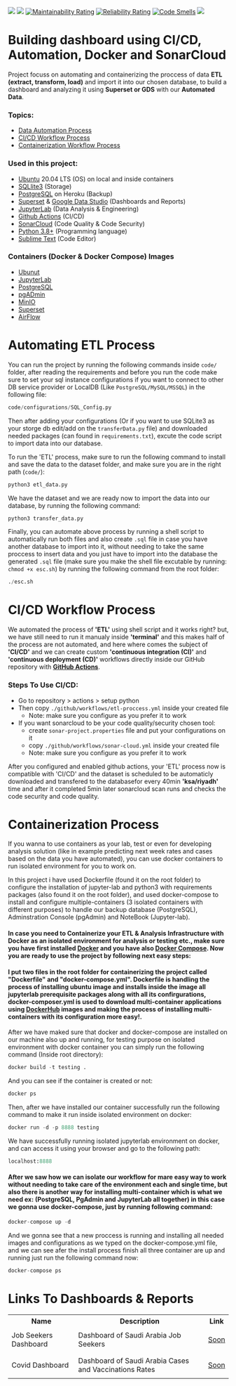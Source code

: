 ![](https://github.com/pinocchioVirus/data-analysis-workflow/actions/workflows/etl-proccess.yml/badge.svg)
![](https://github.com/pinocchioVirus/data-analysis-workflow/actions/workflows/sonar-cloud.yml/badge.svg)
[![Maintainability Rating](https://sonarcloud.io/api/project_badges/measure?project=pinocchioVirus_sideProject&metric=sqale_rating)](https://sonarcloud.io/dashboard?id=pinocchioVirus_sideProject)
[![Reliability Rating](https://sonarcloud.io/api/project_badges/measure?project=pinocchioVirus_sideProject&metric=reliability_rating)](https://sonarcloud.io/dashboard?id=pinocchioVirus_sideProject)
[![Code Smells](https://sonarcloud.io/api/project_badges/measure?project=pinocchioVirus_sideProject&metric=code_smells)](https://sonarcloud.io/dashboard?id=pinocchioVirus_sideProject)
![](https://img.shields.io/github/repo-size/pinocchiovirus/data-analysis-workflow?label=project%20size)

<!-- About The Project -->
# Building dashboard using CI/CD, Automation, Docker and SonarCloud
Project focuss on automating and containerizing the proccess of data <b>ETL (extract, transform, load)</b> and import it into our chosen database, to build a dashboard and analyzing it using <b>Superset or GDS</b> with our <b>Automated Data</b>.

<!-- Topics -->
### Topics:
- <a href="#automating-etl-process">Data Automation Process</a>
- <a href="#cicd-workflow-process">CI/CD Workflow Process</a>
- <a href="#containerization-process">Containerization Workflow Process</a>

<!-- Used Technology's -->
### Used in this project:
- <a href="https://ubuntu.com/">Ubuntu</a> 20.04 LTS (OS) on local and inside containers
- <a href="https://sqlite.org/index.html">SQLlite3</a> (Storage)
- <a href="https://www.postgresql.org/">PostgreSQL</a> on Heroku (Backup)
- <a href="https://superset.apache.org/">Superset</a> & <a href="https://datastudio.google.com/">Google Data Studio</a> (Dashboards and Reports)
- <a href="https://pypi.org/project/jupyterlab/">JupyterLab</a> (Data Analysis & Engineering)
- <a href="https://github.com/features/actions">Github Actions</a> (CI/CD)
- <a href="https://sonarcloud.io/">SonarCloud</a> (Code Quality & Code Security) 
- <a href="https://www.python.org/downloads/">Python 3.8+</a> (Programming language)
- <a href="https://www.sublimetext.com/">Sublime Text</a> (Code Editor)

<!-- Used Container Images -->
### Containers (Docker & Docker Compose) Images
- <a href="https://hub.docker.com/_/ubuntu">Ubunut</a>
- <a href="#">JupyterLab</a>
- <a href="https://hub.docker.com/_/postgres">PostgreSQL</a>
- <a href="https://hub.docker.com/r/dpage/pgadmin4">pgADmin</a>
- <a href="#">MinIO</a>
- <a href="#">Superset</a>
- <a href="#">AirFlow</a>

<!-- Automation Workflow -->
# Automating ETL Process
You can run the project by running the following commands inside `code/` folder, after reading the requirements and before you run the code make sure to set your sql instance configurations if you want to connect to other DB service provider or LocalDB (Like `PostgreSQL/MySQL/MSSQL`) in the following file:
```python
code/configurations/SQL_Config.py
``` 

Then after adding your configurations (Or if you want to use SQLite3 as your storge db edit/add on the `transferData.py` file) and downloaded needed packages (can found in `requirements.txt`), excute the code script to import data into our database.

To run the 'ETL' process, make sure to run the following command to install and save the data to the dataset folder, and make sure you are in the right path (`code/`):
```python
python3 etl_data.py
```

We have the dataset and we are ready now to import the data into our database, by running the following command:
```python
python3 transfer_data.py
```

Finally, you can automate above process by running a shell script to automatically run both files and also create `.sql` file in case you have another database to import into it, without needing to take the same proccess to insert data and you just have to import into the database the generated `.sql` file (make sure you make the shell file excutable by running: `chmod +x esc.sh`) by running the following command from the root folder:
```python
./esc.sh
```

<!-- CI/CD Workflow  -->
# CI/CD Workflow Process
We automated the process of <b>'ETL'</b> using shell script and it works right? but, we have still need to run it manualy inside <b>'terminal'</b> and this makes half of the process are not automated, and here where comes the subject of <b>'CI/CD'</b> and we can create custom <b>'continuous integration (CI)'</b> and <b>'continuous deployment (CD)'</b> workflows directly inside our GitHub repository with <a href="https://github.com/features/actions"><b>GitHub Actions</b></a>.

### Steps To Use CI/CD:
- Go to repository > actions > setup python
- Then copy `./github/workflows/etl-proccess.yml` inside your created file
   - Note: make sure you configure as you prefer it to work 
- If you want sonarcloud to be your code quality/security chosen tool:
   - create `sonar-project.properties` file and put your configurations on it
   - copy `./github/workflows/sonar-cloud.yml` inside your created file
   - Note: make sure you configure as you prefer it to work
 
After you configured and enabled github actions, your 'ETL' process now is compatible with 'CI/CD' and the dataset is scheduled to be automaticly downloaded and transfered to the databasefor every 40min <b>'ksa/riyadh'</b> time and after it completed 5min later sonarcloud scan runs and checks the code security and code quality.

<!-- Containerization Workflow -->
# Containerization Process
If you wanna to use containers as your lab, test or even for developing analysis solution (like in example predicting next week rates and cases based on the data you have automated), you can use docker containers to run isolated environment for you to work on.

In this project i have used Dockerfile (found it on the root folder) to configure the installation of jupyter-lab and python3 with requirements packages (also found it on the root folder), and used docker-compose to install and configure multiple-containers (3 isolated containers with different purposes) to handle our backup database (PostgreSQL), Adminstration Console (pgAdmin) and NoteBook (Jupyter-lab).

#### In case you need to Containerize your ETL & Analysis Infrastructure with Docker as an isolated environment for analysis or testing etc., make sure you have first installed <a href="https://docs.docker.com/get-docker/"><b>Docker</b></a> and you have also <a href="https://docs.docker.com/compose/install/"><b>Docker Compose</b></a>. Now you are ready to use the project by following next easy steps:

#### I put two files in the root folder for containerizing the project called "Dockerfile" and  "docker-compose.yml". <b>Dockerfile</b> is handling the process of installing ubuntu image and installs inside the image all jupyterlab prerequisite packages along with all its confirgurations, <b>docker-composer.yml</b> is used to download multi-container applications using <a href="https://hub.docker.com/">DockerHub</a> images and making the process of installing multi-containers with its configuration more easy!.

After we have maked sure that docker and docker-compose are installed on our machine also up and running, for testing purpose on isolated environment with docker container you can simply run the following command (Inside root directory):
```python
docker build -t testing .
```
And you can see if the container is created or not:
```python
docker ps
```
Then, after we have installed our container successfully run the following command to make it run inside isolated environment on docker:
```python
docker run -d -p 8888 testing
```
We have successfully running isolated jupyterlab environment on docker, and can access it using your browser and go to the following path:
```python
localhost:8888
```

<!-- Implementation of docker-compose -->
#### After we saw how we can isolate our workflow for mare easy way to work without needing to take care of the environment each and single time, but also there is another way for installing multi-container which is what we need ex: (PostgreSQL, PgAdmin and JupyterLab all together) in this case we gonna use <b>docker-compose</b>, just by running following command:
```python
docker-compose up -d
```
And we gonna see that a new proccess is running and installing all needed images and configurations as we typed on the docker-compose.yml file, and we can see afer the install process finish all three container are up and running just run the following command now:
```python
docker-compose ps
```

<!-- All Links -->
# Links To Dashboards & Reports
<table class="tg">
  <tr>
    <th class="tg-yw4l"><b>Name</b></th>
    <th class="tg-yw4l"><b>Description</b></th>
    <th class="tg-yw4l"><b>Link</b></th>
  </tr>
  <!-- Dashboard Links -->
  <tr>
    <td class="tg-yw4l">Job Seekers Dashboard</td>
    <td class="tg-yw4l">Dashboard of Saudi Arabia Job Seekers</td>
    <td class="tg-yw4l"><a href="#"><p>Soon</p></a></td>
  </tr>
  <tr>
    <td class="tg-yw4l">Covid Dashboard</td>
    <td class="tg-yw4l">Dashboard of Saudi Arabia Cases and Vaccinations Rates</td>
    <td class="tg-yw4l"><a href="#"><p>Soon</p></a></td>
  </tr>
</table>
